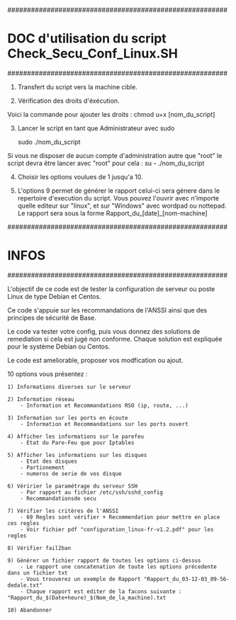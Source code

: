 # 
########################################################
# DOC d'utilisation du script Check_Secu_Conf_Linux.SH #
########################################################

1) Transfert du script vers la machine cible.

2) Vérification des droits d'éxécution.

Voici la commande pour ajouter les droits :
	chmod u+x [nom_du_script]

3) Lancer le script en tant que Administrateur avec sudo

	sudo ./nom_du_script

Si vous ne disposer de aucun compte d'administration autre que "root" le script devra être
lancer avec "root" pour cela :
	su -
	./nom_du_script

4) Choisir les options voulues de 1 jusqu'a 10.

5) L'options 9 permet de générer le rapport celui-ci sera génere dans le repertoire d'execution du script.
Vous pouvez l'ouvrir avec n'importe quelle editeur sur "linux", et sur "Windows" avec wordpad ou nottepad.
Le rapport sera sous la forme Rapport_du_[date]_[nom-machine]

########################################################
# INFOS                                                #
########################################################

L'objectif de ce code est de tester la configuration de serveur ou poste Linux de type Debian et Centos.

Ce code s'appuie sur les recommandations de l'ANSSI ainsi que des principes de sécurité de Base.

Le code va tester votre config, puis vous donnez des solutions de remediation si cela est jugé non conforme. Chaque solution est expliquée pour le système Debian ou Centos.

Le code est ameliorable, proposer vos modfication ou ajout.

10 options vous présentez :

	1) Informations diverses sur le serveur

	2) Information réseau
		- Information et Recommandations RSO (ip, route, ...)

	3) Information sur les ports en écoute
		- Information et Recommandations sur les ports ouvert

	4) Afficher les informations sur le parefeu
		- Etat du Pare-Feu que pour Iptables

	5) Afficher les informations sur les disques
		- Etat des disques
		- Partionement
		- numeros de serie de vos disque

	6) Véririer le paramétrage du serveur SSH
		- Par rapport au fichier /etc/ssh/sshd_config
		- Recommandationsde secu

	7) Vérifier les critères de l'ANSSI 
		- 69 Regles sont vérifier + Recommendation pour mettre en place ces regles
		- Voir fichier pdf "configuration_linux-fr-v1.2.pdf" pour les regles

	8) Vérifier fail2ban

	9) Génèrer un fichier rapport de toutes les options ci-dessus
		- Le rapport une concatenation de toute les options précedente dans un fichier txt
		- Vous trouverez un exemple de Rapport "Rapport_du_03-12-03_09-56-dedale.txt"
		- Chaque rapport est editer de la facons suivante : "Rapport_du_$(Date+heure)_$(Nom_de_la_machine).txt

	10) Abandonner 

